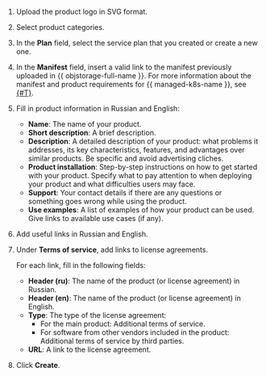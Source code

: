 1. Upload the product logo in SVG format.

1. Select product categories.

1. In the **Plan** field, select the service plan that you created or create a new one.

1. In the **Manifest** field, insert a valid link to the manifest previously uploaded in {{ objstorage-full-name }}. For more information about the manifest and product requirements for {{ managed-k8s-name }}, see [{#T}](../../marketplace/operations/create-container.md).

1. Fill in product information in Russian and English:

   * **Name**: The name of your product.
   * **Short description**: A brief description.
   * **Description**: A detailed description of your product: what problems it addresses, its key characteristics, features, and advantages over similar products. Be specific and avoid advertising cliches.
   * **Product installation**: Step-by-step instructions on how to get started with your product. Specify what to pay attention to when deploying your product and what difficulties users may face.
   * **Support**: Your contact details if there are any questions or something goes wrong while using the product.
   * **Use examples**: A list of examples of how your product can be used. Give links to available use cases (if any).

1. Add useful links in Russian and English.

1. Under **Terms of service**, add links to license agreements.

   For each link, fill in the following fields:
   * **Header (ru)**: The name of the product (or license agreement) in Russian.
   * **Header (en)**: The name of the product (or license agreement) in English.
   * **Type**: The type of the license agreement:
      * For the main product: Additional terms of service.
      * For software from other vendors included in the product: Additional terms of service by third parties.
   * **URL**: A link to the license agreement.

1. Click **Create**.